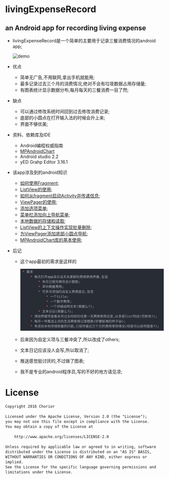 # livingExpenseRecord
an Android app for recording living expense
---

* livingExpenseRecord是一个简单的主要用于记录三餐消费情况的android app;

	![demo](https://github.com/Chorior/livingExpenseRecord/blob/release/image/demo.gif)

* 优点
	* 简单无广告,不用联网,拿出手机就能用;
	* 最多记录过去三个月的消费情况,绝对不会有垃圾数据占用存储量;
	* 有图表统计显示数据分布,每月每天的三餐消费一目了然;
* 缺点
	* 可以通过修改系统时间回到过去修改消费记录;
	* 底部的小圆点在打开输入法的时候会升上来;
	* 界面不够优美;
* 资料、依赖库及IDE
	* Android编程权威指南
	* [MPAndroidChart](https://github.com/PhilJay/MPAndroidChart)
	* Android studio 2.2
	* yED Grahp Editor 3.16.1
* 该app涉及到的android知识
	* [如何使用Fragment][Fragment];
	* [ListView的使用][ListView];
	* [如何从fragment启动Activity并传递信息][Fragment2Acticity];
	* [ViewPager的使用][ViewPager];
	* [添加选项菜单][OptionsMenu];
	* [菜单栏添加向上导航菜单][NavUtils];
	* [本地数据的存储和读取][SaveDataLocally];
	* [ListView的上下文操作实现批量删除][ChoiceMode_ListView];
	* [为ViewPager添加底部小圆点导航][dots];
	* [MPAndroidChart库的基本使用][MPAndroidChart];
* 后记
	* 这个app最初的需求是这样的

		![requirement](https://github.com/Chorior/livingExpenseRecord/blob/release/image/requirements.png)

	* 后来因为自定义项与三餐冲突了,所以改成了others;
	* 文本日记应该没人会写,所以取消了;
	* 推送感觉挺讨厌的,不过做了图表;
	* 我不是专业的android程序员,写的不好的地方请见凉;

[Fragment]:https://github.com/Chorior/livingExpenseRecord/blob/release/docs/useFragment.md
[ListView]:https://github.com/Chorior/livingExpenseRecord/blob/release/docs/useListView.md
[Fragment2Acticity]:https://github.com/Chorior/livingExpenseRecord/blob/release/docs/Fragment2Activity.md
[ViewPager]:https://github.com/Chorior/livingExpenseRecord/blob/release/docs/useViewPager.md
[OptionsMenu]:https://github.com/Chorior/livingExpenseRecord/blob/release/docs/addOptionsMenu.md
[NavUtils]:https://github.com/Chorior/livingExpenseRecord/blob/release/docs/useNavUtils.md
[SaveDataLocally]:https://github.com/Chorior/livingExpenseRecord/blob/release/docs/SaveDataLocally.md
[ChoiceMode_ListView]:https://github.com/Chorior/livingExpenseRecord/blob/release/docs/ChoiceMode_ListView.md
[dots]:https://github.com/Chorior/livingExpenseRecord/blob/release/docs/addDots.md
[MPAndroidChart]:https://github.com/Chorior/livingExpenseRecord/blob/release/docs/useMPAndroidChart.md

# License

```
Copyright 2016 Chorior

Licensed under the Apache License, Version 2.0 (the "License");
you may not use this file except in compliance with the License.
You may obtain a copy of the License at

    http://www.apache.org/licenses/LICENSE-2.0

Unless required by applicable law or agreed to in writing, software
distributed under the License is distributed on an "AS IS" BASIS,
WITHOUT WARRANTIES OR CONDITIONS OF ANY KIND, either express or implied.
See the License for the specific language governing permissions and
limitations under the License.
```
